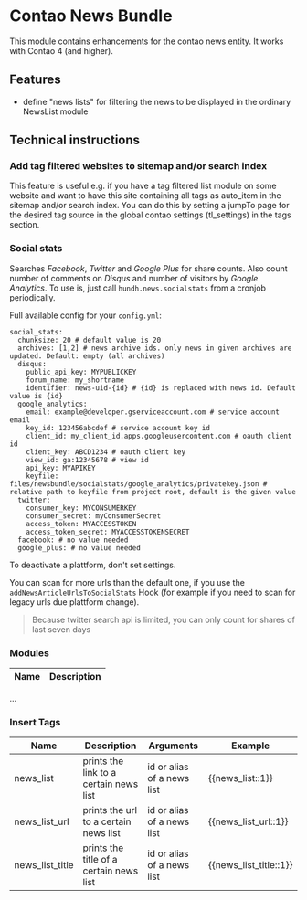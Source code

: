 # Contao News Bundle

This module contains enhancements for the contao news entity. It works with Contao 4 (and higher).

## Features

- define "news lists" for filtering the news to be displayed in the ordinary NewsList module

## Technical instructions

### Add tag filtered websites to sitemap and/or search index

This feature is useful e.g. if you have a tag filtered list module on some website and want to have this site containing all tags as auto_item in the sitemap and/or search index.
You can do this by setting a jumpTo page for the desired tag source in the global contao settings (tl_settings) in the tags section.

### Social stats

Searches _Facebook_, _Twitter_ and _Google Plus_ for share counts. Also count number of comments on _Disqus_ and number of visitors by _Google Analytics_.
To use is, just call `hundh.news.socialstats` from a cronjob periodically.

Full available config for your `config.yml`:

```
social_stats:
  chunksize: 20 # default value is 20
  archives: [1,2] # news archive ids. only news in given archives are updated. Default: empty (all archives)
  disqus:
    public_api_key: MYPUBLICKEY
    forum_name: my_shortname
    identifier: news-uid-{id} # {id} is replaced with news id. Default value is {id}
  google_analytics:
    email: example@developer.gserviceaccount.com # service account email
    key_id: 123456abcdef # service account key id
    client_id: my_client_id.apps.googleusercontent.com # oauth client id
    client_key: ABCD1234 # oauth client key
    view_id: ga:12345678 # view id
    api_key: MYAPIKEY
    keyfile: files/newsbundle/socialstats/google_analytics/privatekey.json # relative path to keyfile from project root, default is the given value
  twitter:
    consumer_key: MYCONSUMERKEY
    consumer_secret: myConsumerSecret
    access_token: MYACCESSTOKEN
    access_token_secret: MYACCESSTOKENSECRET
  facebook: # no value needed
  google_plus: # no value needed
```
To deactivate a plattform, don't set settings. 

You can scan for more urls than the default one, if you use the `addNewsArticleUrlsToSocialStats` Hook (for example if you need to scan for legacy urls due plattform change).

> Because twitter search api is limited, you can only count for shares of last seven days


### Modules

Name | Description
---- | -----------
...

### Insert Tags

Name | Description | Arguments | Example
---- | ----------- | --------- | -------
news_list | prints the link to a certain news list | id or alias of a news list | {{news_list::1}}
news_list_url | prints the url to a certain news list | id or alias of a news list | {{news_list_url::1}}
news_list_title | prints the title of a certain news list | id or alias of a news list | {{news_list_title::1}}